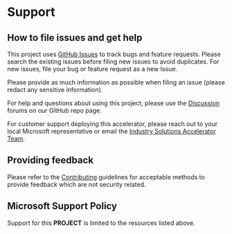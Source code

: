 # Support

## How to file issues and get help  

This project uses [GitHub Issues](https://github.com/microsoft/PubSec-Info-Assistant/issues) to track bugs and feature requests. Please search the existing
issues before filing new issues to avoid duplicates.  For new issues, file your bug or
feature request as a new Issue. 

Please provide as much information as possible when filing an issue (please redact any sensitive information). 

For help and questions about using this project, please use the [Discussion](https://github.com/microsoft/PubSec-Info-Assistant/discussions) forums on our GitHub repo page.

For customer support deploying this accelerator, please reach out to your local Microsoft representative or email the [Industry Solutions Accelerator Team](mailto:isat-support@microsoft.com).

## Providing feedback

Please refer to the [Contributing](./CONTRIBUTING.md) guidelines for acceptable methods to provide feedback which are not security related.

## Microsoft Support Policy  

Support for this **PROJECT** is limited to the resources listed above.
